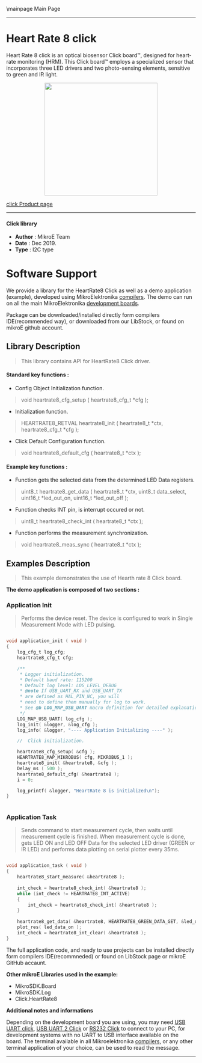 \mainpage Main Page
 
 

---
# Heart Rate 8 click

Heart Rate 8 click is an optical biosensor Click board™, designed for heart-rate monitoring (HRM). This Click board™ employs a specialized sensor that incorporates three LED drivers and two photo-sensing elements, sensitive to green and IR light.

<p align="center">
  <img src="https://download.mikroe.com/images/click_for_ide/heartrate8_click.png" height=300px>
</p>

[click Product page](https://www.mikroe.com/heart-rate-8-click)

---


#### Click library 

- **Author**        : MikroE Team
- **Date**          : Dec 2019.
- **Type**          : I2C type


# Software Support

We provide a library for the HeartRate8 Click 
as well as a demo application (example), developed using MikroElektronika 
[compilers](https://shop.mikroe.com/compilers). 
The demo can run on all the main MikroElektronika [development boards](https://shop.mikroe.com/development-boards).

Package can be downloaded/installed directly form compilers IDE(recommended way), or downloaded from our LibStock, or found on mikroE github account. 

## Library Description

> This library contains API for HeartRate8 Click driver.

#### Standard key functions :

- Config Object Initialization function.
> void heartrate8_cfg_setup ( heartrate8_cfg_t *cfg ); 
 
- Initialization function.
> HEARTRATE8_RETVAL heartrate8_init ( heartrate8_t *ctx, heartrate8_cfg_t *cfg );

- Click Default Configuration function.
> void heartrate8_default_cfg ( heartrate8_t *ctx );


#### Example key functions :

- Function gets the selected data from the determined LED Data registers.

> uint8_t heartrate8_get_data ( heartrate8_t *ctx, uint8_t data_select, uint16_t *led_out_on, uint16_t *led_out_off );

 
- Function checks INT pin, is interrupt occured or not.
> uint8_t heartrate8_check_int ( heartrate8_t *ctx );


- Function performs the measurement synchronization.
> void heartrate8_meas_sync ( heartrate8_t *ctx );


## Examples Description

> This example demonstrates the use of Hearth rate 8 Click board.

**The demo application is composed of two sections :**

### Application Init 

> Performs the device reset.  The device is configured to work in Single Measurement Mode with LED pulsing.


```c

void application_init ( void )
{
    log_cfg_t log_cfg;
    heartrate8_cfg_t cfg;

    /** 
     * Logger initialization.
     * Default baud rate: 115200
     * Default log level: LOG_LEVEL_DEBUG
     * @note If USB_UART_RX and USB_UART_TX 
     * are defined as HAL_PIN_NC, you will 
     * need to define them manually for log to work. 
     * See @b LOG_MAP_USB_UART macro definition for detailed explanation.
     */
    LOG_MAP_USB_UART( log_cfg );
    log_init( &logger, &log_cfg );
    log_info( &logger, "---- Application Initializing ----" );

    //  Click initialization.

    heartrate8_cfg_setup( &cfg );
    HEARTRATE8_MAP_MIKROBUS( cfg, MIKROBUS_1 );
    heartrate8_init( &heartrate8, &cfg );
    Delay_ms ( 500 );
    heartrate8_default_cfg( &heartrate8 );
    i = 0;

    log_printf( &logger, "HeartRate 8 is initialized\n");
}
  
```

### Application Task

> Sends command to start measurement cycle, then waits until measurement cycle is finished. When measurement cycle is done, gets LED ON and LED OFF Data for the selected LED driver (GREEN or IR LED) and performs data plotting on serial plotter every 35ms.
 

```c

void application_task ( void )
{
    heartrate8_start_measure( &heartrate8 );
    
    int_check = heartrate8_check_int( &heartrate8 );
    while (int_check != HEARTRATE8_INT_ACTIVE)
    {
        int_check = heartrate8_check_int( &heartrate8 );
    }
    
    heartrate8_get_data( &heartrate8, HEARTRATE8_GREEN_DATA_GET, &led_data_on, &led_data_off );
    plot_res( led_data_on );
    int_check = heartrate8_int_clear( &heartrate8 );
}

```


The full application code, and ready to use projects can be  installed directly form compilers IDE(recommneded) or found on LibStock page or mikroE GitHub accaunt.

**Other mikroE Libraries used in the example:** 

- MikroSDK.Board
- MikroSDK.Log
- Click.HeartRate8

**Additional notes and informations**

Depending on the development board you are using, you may need 
[USB UART click](https://shop.mikroe.com/usb-uart-click), 
[USB UART 2 Click](https://shop.mikroe.com/usb-uart-2-click) or 
[RS232 Click](https://shop.mikroe.com/rs232-click) to connect to your PC, for 
development systems with no UART to USB interface available on the board. The 
terminal available in all Mikroelektronika 
[compilers](https://shop.mikroe.com/compilers), or any other terminal application 
of your choice, can be used to read the message.



---
